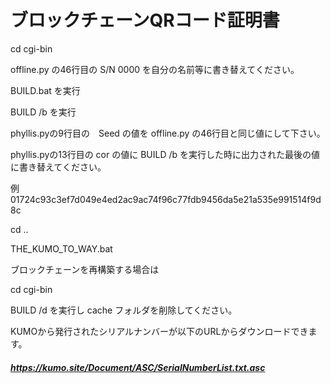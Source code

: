 <h1>ブロックチェーンQRコード証明書</h1>

cd cgi-bin

offline.py の46行目の S/N 0000 を自分の名前等に書き替えてください。

BUILD.bat を実行

BUILD /b を実行

phyllis.pyの9行目の　Seed の値を offline.py の46行目と同じ値にして下さい。

phyllis.pyの13行目の cor の値に BUILD /b を実行した時に出力された最後の値に書き替えてください。

例 01724c93c3ef7d049e4ed2ac9ac74f96c77fdb9456da5e21a535e991514f9d8c

cd ..

THE_KUMO_TO_WAY.bat

ブロックチェーンを再構築する場合は

cd cgi-bin

BUILD /d を実行し cache フォルダを削除してください。

KUMOから発行されたシリアルナンバーが以下のURLからダウンロードできます。

##### https://kumo.site/Document/ASC/SerialNumberList.txt.asc #####